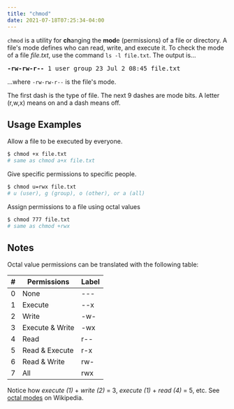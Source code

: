 ```yaml
---
title: "chmod"
date: 2021-07-18T07:25:34-04:00
---
```


`chmod` is a utility for **ch**anging the **mod**e (permissions) of a file or
directory. A file's mode defines who can read, write, and execute it. To check
the mode of a file _file.txt_, use the command `ls -l file.txt`. The output
is...

<pre>
<b>-rw-rw-r--</b> 1 user group 23 Jul 2 08:45 file.txt
</pre>

...where `-rw-rw-r--` is the file's mode.

The first dash is the type of file. The next 9 dashes are mode bits. A letter
(r,w,x) means on and a dash means off. <br>

## Usage Examples

Allow a file to be executed by everyone.

```bash
$ chmod +x file.txt
# same as chmod a+x file.txt
```

Give specific permissions to specific people.

```bash
$ chmod u=rwx file.txt
# u (user), g (group), o (other), or a (all)
```

Assign permissions to a file using octal values

```bash
$ chmod 777 file.txt
# same as chmod +rwx
```

## Notes

Octal value permissions can be translated with the following table:

| #   | Permissions     | Label  |
| --- | --------------- | ------ |
| 0   | None            | \-\-\- |
| 1   | Execute         | -\-x   |
| 2   | Write           | -w-    |
| 3   | Execute & Write | -wx    |
| 4   | Read            | r-\-   |
| 5   | Read & Execute  | r-x    |
| 6   | Read & Write    | rw-    |
| 7   | All             | rwx    |

Notice how _execute (1)_ + _write (2)_ = 3, _execute (1)_ + _read (4)_ = 5, etc.
See [octal modes](https://en.wikipedia.org/wiki/Chmod) on Wikipedia.
